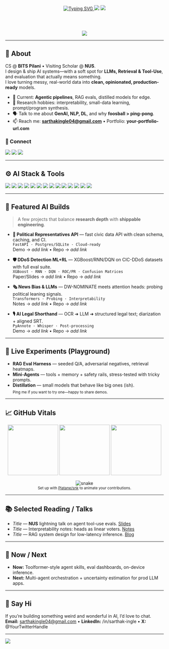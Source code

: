 <!-- ⭐ Neon/AI README for Sarthak Ingle — drop in as README.md -->
<!-- Tip: Dark mode friendly, animated accents, AI-first narrative -->

<div align="center">

  <!-- Typing banner -->
  <a href="https://git.io/typing-svg">
    <img src="https://readme-typing-svg.demolab.com?font=Fira+Code&weight=800&size=28&pause=1100&duration=2200&color=00F5D4&center=true&vCenter=true&width=800&lines=Sarthak+Ingle;AI+Engineer+%7C+LLM+Tinkerer+%7C+ML+Research+Explorer;Final-year+CS+@+BITS+Pilani+%F0%9F%87%AE%F0%9F%87%B3;Visiting+Scholar+%40+NUS+%F0%9F%87%B8%F0%9F%87%AC;Building+GenAI+systems+that+ship" alt="Typing SVG">
  </a>

  <!-- Glow tagline -->
  <img src="https://img.shields.io/badge/Focus-Generative%20AI%20%7C%20NLP%20%7C%20RLHF-7CFFCB?style=for-the-badge&logo=openai&logoColor=111&labelColor=0A0A0A" />
  <img src="https://komarev.com/ghpvc/?username=sarth-04&style=for-the-badge&color=00E6FF&label=Profile%20Views" />

  <br/><br/>

  <!-- Holographic banner -->
  <picture>
    <source media="(prefers-color-scheme: dark)" srcset="https://capsule-render.vercel.app/api?type=waving&height=180&color=0:00F5D4,50:00BBF9,100:7B2FF7&text=Sarthak%20Ingle&fontColor=111111&fontAlign=50&fontSize=60&section=header&reversal=true" />
    <img src="https://capsule-render.vercel.app/api?type=waving&height=180&color=0:7B2FF7,50:00BBF9,100:00F5D4&text=Sarthak%20Ingle&fontColor=ffffff&fontAlign=50&fontSize=60&section=header" />
  </picture>
</div>

---

## 🧠 About
CS @ **BITS Pilani** • Visiting Scholar @ **NUS**.  
I design & ship AI systems—with a soft spot for **LLMs, Retrieval & Tool-Use**, and evaluation that actually means something.  
I love turning messy, real-world data into **clean, opinionated, production-ready** models.

- 🔭 Current: **Agentic pipelines**, RAG evals, distilled models for edge.
- 🧪 Research hobbies: interpretability, small-data learning, prompt/program synthesis.
- 🗣️ Talk to me about **GenAI, NLP, DL**, and why **foosball > ping-pong**.
- 📫 Reach me: **sarthakingle04@gmail.com** • Portfolio: **your-portfolio-url.com**

<div align="left">
  
### 🔗 Connect
<a href="https://linkedin.com/in/sarthak-ingle"><img src="https://img.shields.io/badge/LinkedIn-0A66C2?logo=linkedin&logoColor=white&style=for-the-badge"/></a>
<a href="https://x.com/YourTwitterHandle"><img src="https://img.shields.io/badge/X-111111?logo=x&logoColor=white&style=for-the-badge"/></a>
<a href="mailto:sarthakingle04@gmail.com"><img src="https://img.shields.io/badge/Email-DC2626?logo=gmail&logoColor=white&style=for-the-badge"/></a>

</div>

---

## ⚙️ AI Stack & Tools
<p align="left">
  <img src="https://img.shields.io/badge/Python-3776AB?logo=python&logoColor=white" />
  <img src="https://img.shields.io/badge/PyTorch-EE4C2C?logo=pytorch&logoColor=white" />
  <img src="https://img.shields.io/badge/TensorFlow-FF6F00?logo=tensorflow&logoColor=white" />
  <img src="https://img.shields.io/badge/scikit--learn-F7931E?logo=scikitlearn&logoColor=white" />
  <img src="https://img.shields.io/badge/Transformers-FFD21E?logo=huggingface&logoColor=111" />
  <img src="https://img.shields.io/badge/Weights%20%26%20Biases-FFBE00?logo=weightsandbiases&logoColor=111" />
  <img src="https://img.shields.io/badge/ONNX-005CED?logo=onnx&logoColor=white" />
  <img src="https://img.shields.io/badge/Faiss-0B7285?style=flat" />
  <img src="https://img.shields.io/badge/LangChain-1C1C1C?logo=chainlink&logoColor=white" />
  <img src="https://img.shields.io/badge/FastAPI-009688?logo=fastapi&logoColor=white" />
  <img src="https://img.shields.io/badge/Flask-111111?logo=flask&logoColor=white" />
  <img src="https://img.shields.io/badge/React-20232A?logo=react&logoColor=61DAFB" />
  <img src="https://img.shields.io/badge/PostgreSQL-4169E1?logo=postgresql&logoColor=white" />
  <img src="https://img.shields.io/badge/Git-111111?logo=git&logoColor=white" />
</p>

---

## 🚀 Featured AI Builds
> A few projects that balance **research depth** with **shippable engineering**.

- **🧩 Political Representatives API** — fast civic data API with clean schema, caching, and CI.  
  `FastAPI · Postgres/SQLite · Cloud-ready`  
  Demo → _add link_ • Repo → _add link_

- **🛡️ DDoS Detection ML+RL** — XGBoost/RNN/DQN on CIC-DDoS datasets with full eval suite.  
  `XGBoost · RNN · DQN · ROC/PR · Confusion Matrices`  
  Paper/Slides → _add link_ • Repo → _add link_

- **🗞️ News Bias & LLMs** — DW-NOMINATE meets attention heads: probing political leaning signals.  
  `Transformers · Probing · Interpretability`  
  Notes → _add link_ • Repo → _add link_

- **🎙️ AI Legal Shorthand** — OCR ➜ LLM ➜ structured legal text; diarization + aligned SRT.  
  `PyAnnote · Whisper · Post-processing`  
  Demo → _add link_ • Repo → _add link_

---

## 🧪 Live Experiments (Playground)
- **RAG Eval Harness** — seeded Q/A, adversarial negatives, retrieval heatmaps.  
- **Mini-Agents** — tools + memory + safety rails, stress-tested with tricky prompts.  
- **Distillation** — small models that behave like big ones (ish).  
<sub>Ping me if you want to try one—happy to share demos.</sub>

---

## 📈 GitHub Vitals
<div align="center">
  <img src="https://github-readme-stats.vercel.app/api?username=sarth-04&show_icons=true&theme=radical&hide_border=true&count_private=true" height="160" />
  <img src="https://github-readme-streak-stats.herokuapp.com?user=sarth-04&theme=radical&hide_border=true" height="160" />
  <img src="https://github-readme-stats.vercel.app/api/top-langs/?username=sarth-04&layout=compact&theme=radical&hide_border=true" height="160" />
</div>

<!-- Snake (optional — needs GitHub Action set up) -->
<p align="center">
  <img src="https://github.com/sarth-04/sarth-04/blob/output/github-contribution-grid-snake.svg" alt="snake" />
  <br/>
  <sub>Set up with <a href="https://github.com/Platane/snk">Platane/snk</a> to animate your contributions.</sub>
</p>

---

## 📚 Selected Reading / Talks
- _Title_ — **NUS** lightning talk on agent tool-use evals. [Slides](_add_)  
- _Title_ — Interpretability notes: heads as linear voters. [Notes](_add_)  
- _Title_ — RAG system design for low-latency inference. [Blog](_add_)

---

## 🧭 Now / Next
- **Now:** Toolformer-style agent skills, eval dashboards, on-device inference.  
- **Next:** Multi-agent orchestration + uncertainty estimation for prod LLM apps.

---

## 💬 Say Hi
If you’re building something weird and wonderful in AI, I’d love to chat.
<br/>**Email:** sarthakingle04@gmail.com • **LinkedIn:** /in/sarthak-ingle • **X:** @YourTwitterHandle

---

<!-- Footer wave -->
<picture>
  <source media="(prefers-color-scheme: dark)" srcset="https://capsule-render.vercel.app/api?type=waving&height=120&color=0:00F5D4,50:00BBF9,100:7B2FF7&section=footer&reversal=true" />
  <img src="https://capsule-render.vercel.app/api?type=waving&height=120&color=0:7B2FF7,50:00BBF9,100:00F5D4&section=footer" />
</picture>
